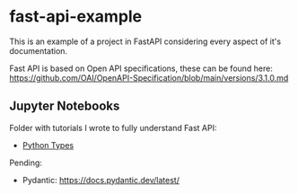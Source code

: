 # fast-api-example
This is an example of a project in FastAPI considering every aspect of it's documentation.

Fast API is based on Open API specifications, these can be found here: https://github.com/OAI/OpenAPI-Specification/blob/main/versions/3.1.0.md

## Jupyter Notebooks

Folder with tutorials I wrote to fully understand Fast API:
- [Python Types](/jupyter-notebooks/python-types.ipynb)

Pending:
- Pydantic: https://docs.pydantic.dev/latest/